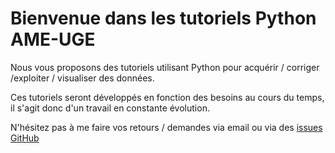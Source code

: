 # Bienvenue dans les tutoriels Python AME-UGE

Nous vous proposons des tutoriels utilisant Python pour acquérir / corriger /exploiter / visualiser des données. 

Ces tutoriels seront développés en fonction des besoins au cours du temps, il s'agit donc d'un travail en constante évolution. 

N'hésitez pas à me faire vos retours / demandes via email ou via des [issues GitHub](https://github.com/thomleysens/Tutoriels_AME/issues)


```{tableofcontents}
```
